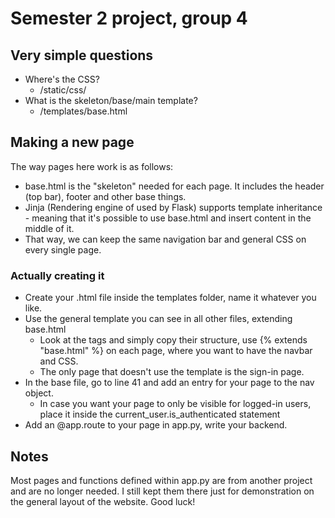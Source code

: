 # Semester 2 project, group 4
## Very simple questions
- Where's the CSS?
  - /static/css/
- What is the skeleton/base/main template?
  - /templates/base.html
## Making a new page
The way pages here work is as follows:
 - base.html is the "skeleton" needed for each page. It includes the header (top bar), footer and other base things.
 - Jinja (Rendering engine of used by Flask) supports template inheritance - meaning that it's possible to use base.html and insert content in the middle of it. 
 - That way, we can keep the same navigation bar and general CSS on every single page.

### Actually creating it
 - Create your .html file inside the templates folder, name it whatever you like.
 - Use the general template you can see in all other files, extending base.html 
   - Look at the tags and simply copy their structure, use {% extends "base.html" %} on each page, where you want to have the navbar and CSS.
   - The only page that doesn't use the template is the sign-in page.
 - In the base file, go to line 41 and add an entry for your page to the nav object.
   - In case you want your page to only be visible for logged-in users, place it inside the current_user.is_authenticated statement
 - Add an @app.route to your page in app.py, write your backend.

## Notes
Most pages and functions defined within app.py are from another project and are no longer needed. I still kept them there just for demonstration on the general layout of the website. Good luck!